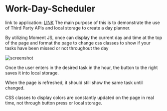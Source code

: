 # Work-Day-Scheduler
link to application: <a href="https://bjsmak.github.io/05-Work-Day-Scheduler/">LINK</a>
The main purpose of this is to demonstrate the use of Third Party APIs and local storage to create a day planner.<p>
By utilizing Moment JS, once can display the current day and time at the top of the page and format the page to change css classes to show if your tasks have been missed or not throughout the day<p>
<img src="https://i.ibb.co/ZLTZvGv/screenshot-1.png" alt="screenshot"><p><p>
Once the user enters in the desired task in the hour, the button to the right saves it into local storage.<p>
When the page is refreshed, it should still show the same task until changed.<p>
CSS classes to display colors are constantly updated on the page in real time, not through button press or local storage.
